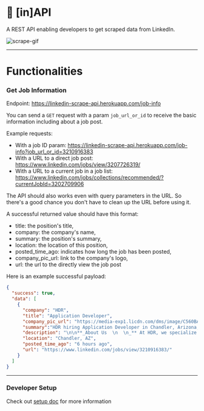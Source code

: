 # 🚀 [in]API
A REST API enabling developers to get scraped data from LinkedIn.

![scrape-gif](https://media.giphy.com/media/xT3i0OI0a48KSslgsw/giphy.gif)

---

# Functionalities

### Get Job Information

Endpoint: https://linkedin-scrape-api.herokuapp.com/job-info

You can send a `GET` request with a param `job_url_or_id` to receive the basic information including about a job post.

Example requests:
- With a job ID param: https://linkedin-scrape-api.herokuapp.com/job-info?job_url_or_id=3210916383
- With a URL to a direct job post: https://www.linkedin.com/jobs/view/3207726319/
- With a URL to a current job in a job list: https://www.linkedin.com/jobs/collections/recommended/?currentJobId=3202709906

The API should also works even with query parameters in the URL. So there's a good chance you don't have to clean up the URL before using it.

A successful returned value should have this format:

- title: the position's title,
- company: the company's name,
- summary: the position's summary,
- location: the location of this position,
- posted_time_ago: indicates how long the job has been posted,
- company_pic_url: link to the company's logo,
- url: the url to the directly view the job post

Here is an example successful payload:
```json
{
  "success": true,
  "data": [
    {
      "company": "HDR",
      "title": "Application Developer",
      "company_pic_url": "https://media-exp1.licdn.com/dms/image/C560BAQGfpTq19zKb0g/company-logo_100_100/0/1560873606208?e=1668038400&v=beta&t=Sqi9J0ca-pk5j5yop83ZtE-zuYCJOs8EL6b3OszhtU0",
      "summary":"HDR hiring Application Developer in Chandler, Arizona, United States | LinkedIn",
      "description": "\n\n**_About Us  \n  \n_** At HDR, we specialize in engineering, architecture, environmental...",
      "location": "Chandler, AZ",
      "posted_time_ago": "6 hours ago",
      "url": "https://www.linkedin.com/jobs/view/3210916383/"
    }
  ]
}
```

---

### Developer Setup
Check out [setup doc](./docs/setup.md) for more information
